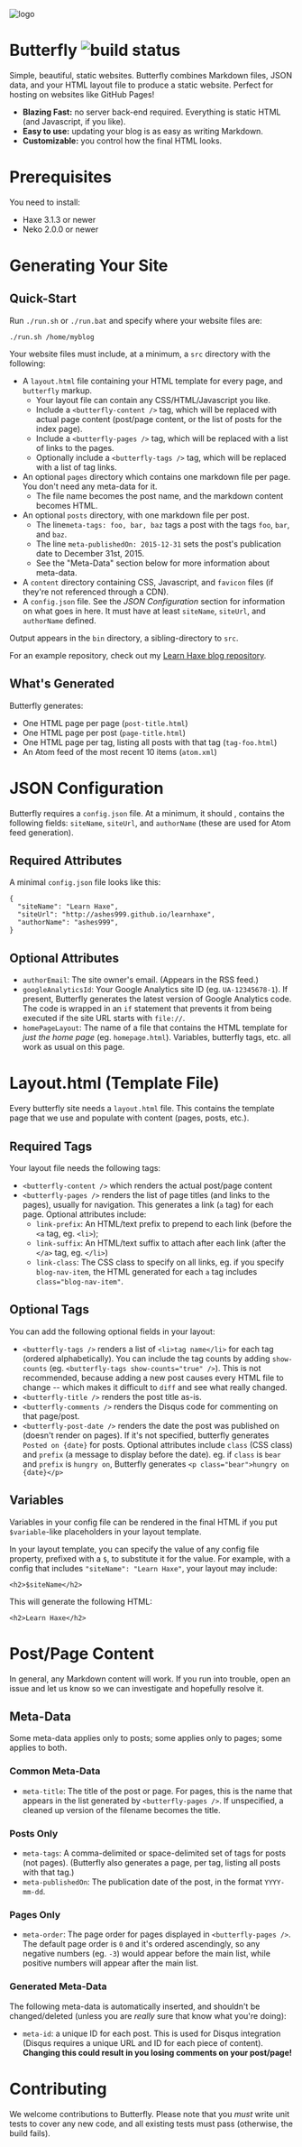 ![logo](logo.png)
# Butterfly ![build status](https://travis-ci.org/ashes999/butterfly.svg?branch=master)

Simple, beautiful, static websites. Butterfly combines Markdown files, JSON data, and your HTML layout file to produce a static website. Perfect for hosting on websites like GitHub Pages!

- **Blazing Fast:** no server back-end required. Everything is static HTML (and Javascript, if you like).
- **Easy to use:** updating your blog is as easy as writing Markdown.
- **Customizable:** you control how the final HTML looks.


# Prerequisites

You need to install:

- Haxe 3.1.3 or newer
- Neko 2.0.0 or newer


# Generating Your Site

## Quick-Start

Run `./run.sh` or `./run.bat` and specify where your website files are:

`./run.sh /home/myblog`

Your website files must include, at a minimum, a `src` directory with the following:

- A `layout.html` file containing your HTML template for every page, and `butterfly` markup.
  - Your layout file can contain any CSS/HTML/Javascript you like.
  - Include a `<butterfly-content />` tag, which will be replaced with actual page content (post/page content, or the list of posts for the index page).
  - Include a `<butterfly-pages />` tag, which will be replaced with a list of links to the pages.
  - Optionally include a `<butterfly-tags />` tag, which will be replaced with a list of tag links.
- An optional `pages` directory which contains one markdown file per page. You don't need any meta-data for it.
  - The file name becomes the post name, and the markdown content becomes HTML.
- An optional `posts` directory, with one markdown file per post.
  - The line`meta-tags: foo, bar, baz` tags a post with the tags `foo`, `bar`, and `baz`.
  - The line `meta-publishedOn: 2015-12-31` sets the post's publication date to December 31st, 2015.
  - See the "Meta-Data" section below for more information about meta-data.
- A `content` directory containing CSS, Javascript, and `favicon` files (if they're not referenced through a CDN).
- A `config.json` file. See the *JSON Configuration* section for information on what goes in here. It must have at least `siteName`, `siteUrl`, and `authorName` defined.

Output appears in the `bin` directory, a sibling-directory to `src`.

For an example repository, check out my [Learn Haxe blog repository](https://github.com/ashes999/learnhaxe).

## What's Generated

Butterfly generates:

- One HTML page per page (`post-title.html`)
- One HTML page per post (`page-title.html`)
- One HTML page per tag, listing all posts with that tag (`tag-foo.html`)
- An Atom feed of the most recent 10 items (`atom.xml`)


# JSON Configuration

Butterfly requires a `config.json` file. At a minimum, it should , contains the following fields: `siteName`, `siteUrl`, and `authorName` (these are used for Atom feed generation).

## Required Attributes

A minimal `config.json` file looks like this:

```
{
  "siteName": "Learn Haxe",
  "siteUrl": "http://ashes999.github.io/learnhaxe",
  "authorName": "ashes999",
}
```

## Optional Attributes

- `authorEmail`: The site owner's email. (Appears in the RSS feed.)
- `googleAnalyticsId`: Your Google Analytics site ID (eg. `UA-12345678-1`). If present, Butterfly generates the latest version of Google Analytics code. The code is wrapped in an `if` statement that prevents it from being executed if the site URL starts with `file://`.
- `homePageLayout`: The name of a file that contains the HTML template for *just the home page* (eg. `homepage.html`). Variables, butterfly tags, etc. all work as usual on this page.


# Layout.html (Template File)

Every butterfly site needs a `layout.html` file. This contains the template page that we use and populate with content (pages, posts, etc.).

## Required Tags

Your layout file needs the following tags:

- `<butterfly-content />` which renders the actual post/page content
- `<butterfly-pages />` renders the list of page titles (and links to the pages), usually for navigation. This generates a link (`a` tag) for each page. Optional attributes include:
  - `link-prefix`: An HTML/text prefix to prepend to each link (before the `<a` tag, eg. `<li>`);
  - `link-suffix`: An HTML/text suffix to attach after each link (after the `</a>` tag, eg. `</li>`)
  - `link-class`: The CSS class to specify on all links, eg. if you specify `blog-nav-item`, the HTML generated for each `a` tag includes `class="blog-nav-item"`.

## Optional Tags

You can add the following optional fields in your layout:

- `<butterfly-tags />` renders a list of `<li>tag name</li>` for each tag (ordered alphabetically). You can include the tag counts by adding `show-counts` (eg. `<butterfly-tags show-counts="true" />`). This is not recommended, because adding a new post causes every HTML file to change -- which makes it difficult to `diff` and see what really changed.
- `<butterfly-title />` renders the post title as-is.
- `<butterfly-comments />` renders the Disqus code for commenting on that page/post.
- `<butterfly-post-date />` renders the date the post was published on (doesn't render on pages). If it's not specified, butterfly generates `Posted on {date}` for posts. Optional attributes include `class` (CSS class) and `prefix` (a message to display before the date). eg. if `class` is `bear` and `prefix` is `hungry on`, Butterfly generates `<p class="bear">hungry on {date}</p>`

## Variables

Variables in your config file can be rendered in the final HTML if you put `$variable`-like placeholders in your layout template.

In your layout template, you can specify the value of any config file property, prefixed with a `$`, to substitute it for the value.  For example, with a config that includes `"siteName": "Learn Haxe"`, your layout may include:

`<h2>$siteName</h2>`

This will generate the following HTML:

`<h2>Learn Haxe</h2>`


# Post/Page Content

In general, any Markdown content will work. If you run into trouble, open an issue and let us know so we can investigate and hopefully resolve it.

## Meta-Data

Some meta-data applies only to posts; some applies only to pages; some applies to both.

### Common Meta-Data

- `meta-title`: The title of the post or page. For pages, this is the name that appears in the list generated by `<butterfly-pages />`. If unspecified, a cleaned up version of the filename becomes the title.

### Posts Only

- `meta-tags`: A comma-delimited or space-delimited set of tags for posts (not pages). (Butterfly also generates a page, per tag, listing all posts with that tag.)
- `meta-publishedOn`: The publication date of the post, in the format `YYYY-mm-dd`.

### Pages Only

- `meta-order`: The page order for pages displayed in `<butterfly-pages />`. The default page order is `0` and it's ordered ascendingly, so any negative numbers (eg. `-3`) would appear before the main list, while positive numbers will appear after the main list.

### Generated Meta-Data

The following meta-data is automatically inserted, and shouldn't be changed/deleted (unless you are *really* sure that know what you're doing):

- `meta-id`: a unique ID for each post. This is used for Disqus integration (Disqus requires a unique URL and ID for each piece of content). **Changing this could result in you losing comments on your post/page!**


# Contributing

We welcome contributions to Butterfly. Please note that you *must* write unit tests to cover any new code, and all existing tests must pass (otherwise, the build fails).
